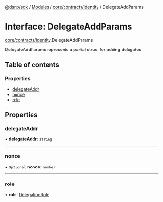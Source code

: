[@dsnp/sdk](../README.md) / [Modules](../modules.md) / [core/contracts/identity](../modules/core_contracts_identity.md) / DelegateAddParams

# Interface: DelegateAddParams

[core/contracts/identity](../modules/core_contracts_identity.md).DelegateAddParams

DelegateAddParams represents a partial struct for adding delegates

## Table of contents

### Properties

- [delegateAddr](core_contracts_identity.delegateaddparams.md#delegateaddr)
- [nonce](core_contracts_identity.delegateaddparams.md#nonce)
- [role](core_contracts_identity.delegateaddparams.md#role)

## Properties

### delegateAddr

• **delegateAddr**: `string`

___

### nonce

• `Optional` **nonce**: `number`

___

### role

• **role**: [DelegationRole](../enums/core_contracts_identity.delegationrole.md)
